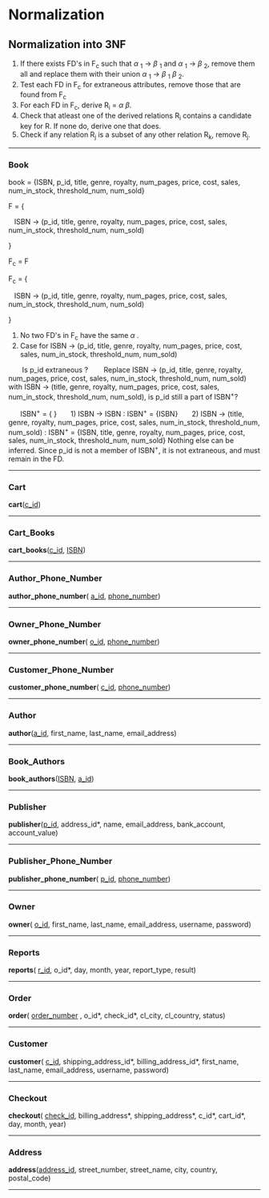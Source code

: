 # Normalization

## Normalization into 3NF

1) If there exists FD's in F<sub>c</sub> such that $\alpha$ <sub>1</sub> &rarr; $\beta$ <sub>1</sub> and $\alpha$ <sub>1</sub> &rarr; $\beta$ <sub>2</sub>, remove them all and replace them with their union $\alpha$ <sub>1</sub> &rarr; $\beta$ <sub>1</sub> $\beta$ <sub>2</sub>.
2) Test each FD in F<sub>c</sub> for extraneous attributes, remove those that are found from F<sub>c</sub>
3) For each FD in F<sub>c</sub>, derive R<sub>i</sub> = $\alpha$ $\beta$.
4) Check that atleast one of the derived relations R<sub>i</sub> contains a candidate key for R. If none do, derive one that does.
5) Check if any relation R<sub>j</sub> is a subset of any other relation R<sub>k</sub>, remove R<sub>j</sub>.

---
### Book 

book = {ISBN, p_id, title, genre, royalty, num_pages, price, cost, sales, num_in_stock, threshold_num, num_sold}

F = {
  
  &nbsp;&nbsp; ISBN &rarr; (p_id, title, genre, royalty, num_pages, price, cost, sales, num_in_stock, threshold_num, num_sold)

}

F<sub>c</sub> = F

F<sub>c</sub> = {

  &nbsp;&nbsp; ISBN &rarr; (p_id, title, genre, royalty, num_pages, price, cost, sales, num_in_stock, threshold_num, num_sold)

}

1) No two FD's in F<sub>c</sub> have the same $\alpha$ .
2) Case for ISBN &rarr; (p_id, title, genre, royalty, num_pages, price, cost, sales, num_in_stock, threshold_num, num_sold)

&nbsp;&nbsp;&nbsp;&nbsp;&nbsp;&nbsp; Is p_id extraneous ?
&nbsp;&nbsp;&nbsp;&nbsp;&nbsp;&nbsp; Replace ISBN &rarr; (p_id, title, genre, royalty, num_pages, price, cost, sales, num_in_stock, threshold_num, num_sold) with ISBN &rarr; (title, genre, royalty, num_pages, price, cost, sales, num_in_stock, threshold_num, num_sold), is p_id still a part of ISBN<sup>+</sup>?

&nbsp;&nbsp;&nbsp;&nbsp;&nbsp;&nbsp;ISBN<sup>+</sup> = { }
&nbsp;&nbsp;&nbsp;&nbsp;&nbsp;&nbsp;1) ISBN &rarr; ISBN : ISBN<sup>+</sup> = {ISBN}
&nbsp;&nbsp;&nbsp;&nbsp;&nbsp;&nbsp;2) ISBN &rarr; (title, genre, royalty, num_pages, price, cost, sales, num_in_stock, threshold_num, num_sold) : ISBN<sup>+</sup> = {ISBN, title, genre, royalty, num_pages, price, cost, sales, num_in_stock, threshold_num, num_sold}
Nothing else can be inferred. Since p_id is not a member of ISBN<sup>+</sup>, it is not extraneous, and must remain in the FD.




---
### Cart

**cart**(<ins>c_id</ins>)

---
### Cart_Books

**cart_books**(<ins>c_id</ins>, <ins>ISBN</ins>)

---
### Author_Phone_Number

**author_phone_number**( <ins>a_id</ins>, <ins>phone_number</ins>)

---
### Owner_Phone_Number

**owner_phone_number**( <ins>o_id</ins>, <ins>phone_number</ins>)

---
### Customer_Phone_Number

**customer_phone_number**( <ins>c_id</ins>, <ins>phone_number</ins>)

---
### Author

**author**(<ins>a_id</ins>, first_name, last_name, email_address)

---
### Book_Authors

**book_authors**(<ins>ISBN</ins>, <ins>a_id</ins>)

---
### Publisher

**publisher**(<ins>p_id</ins>, address_id*, name, email_address, bank_account, account_value)

---
### Publisher_Phone_Number

**publisher_phone_number**( <ins>p_id</ins>, <ins>phone_number</ins>)

---
### Owner

**owner**( <ins>o_id</ins>, first_name, last_name, email_address, username, password)

---
### Reports

**reports**( <ins>r_id</ins>, o_id*, day, month, year, report_type, result)

---
### Order

**order**( <ins>order_number</ins> , o_id*, check_id*, cl_city, cl_country, status)

---
### Customer 

**customer**( <ins>c_id</ins>, shipping_address_id*, billing_address_id*, first_name, last_name, email_address, username, password)

---
### Checkout 

**checkout**( <ins>check_id</ins>, billing_address*, shipping_address*, c_id*, cart_id*, day, month, year)

---
### Address

**address**(<ins>address_id</ins>, street_number, street_name, city, country, postal_code)

---